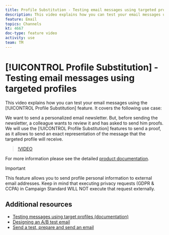 ```yaml
---
title: Profile Substitution - Testing email messages using targeted profiles
description: This video explains how you can test your email messages using the profile substitution feature.
feature: Email  
topics: Channels
kt: 4667
doc-type: feature video
activity: use
team: TM
---
```


# [!UICONTROL Profile Substitution] - Testing email messages using targeted profiles

This video explains how you can test your email messages using the [!UICONTROL Profile Substitution] feature. It covers the following use case:

We want to send a personalized email newsletter. But, before sending the newsletter, a colleague wants to review it and has asked to send him proofs. We will use the [!UICONTROL Profile Substitution] features to send a proof, as it allows to send an exact representation of the message that the targeted profile will receive.

>[!VIDEO](https://video.tv.adobe.com/v/32368?quality=12)

For more information  please see the detailed [product documentation]( https://docs.adobe.com/content/help/en/campaign-standard/using/testing-and-sending/preparing-and-testing-messages/testing-messages-using-target.html).

> [!IMPORTANT]
>
>This feature allows you to send profile personal information to external email addresses. Keep in mind that executing privacy requests (GDPR & CCPA) in Campaign Standard WILL NOT execute that request externally.
>

## Additional resources

* [Testing messages using target profiles (documentation)](https://docs.adobe.com/content/help/en/campaign-standard/using/testing-and-sending/preparing-and-testing-messages/testing-messages-using-target.html)
* [Designing an A/B test email](/help/acs/communication-channels/email/a-b-testing.md)
* [Send a test, prepare and send an email](/help/acs/communication-channels/email/sending-test-preparing-sending-email.md)
